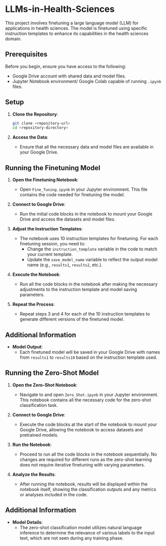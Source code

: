 # LLMs-in-Health-Sciences


This project involves finetuning a large language model (LLM) for applications in health sciences. The model is finetuned using specific instruction templates to enhance its capabilities in the health sciences domain.

## Prerequisites

Before you begin, ensure you have access to the following:
- Google Drive account with shared data and model files.
- Jupyter Notebook environment/ Google Colab capable of running `.ipynb` files.

## Setup

1. **Clone the Repository**:
    ```bash
    git clone <repository-url>
    cd <repository-directory>
    ```

2. **Access the Data**:
    - Ensure that all the necessary data and model files are available in your Google Drive.

## Running the Finetuning Model

1. **Open the Finetuning Notebook**:
    - Open `Fine_Tuning.ipynb` in your Jupyter environment. This file contains the code needed for finetuning the model.

2. **Connect to Google Drive**:
    - Run the initial code blocks in the notebook to mount your Google Drive and access the datasets and model files.

3. **Adjust the Instruction Templates**:
    - The notebook uses 10 instruction templates for finetuning. For each finetuning session, you need to:
        - Change the `instruction_template` variable in the code to match your current template.
        - Update the `save_model_name` variable to reflect the output model name (e.g., `results1`, `results2`, etc.).

4. **Execute the Notebook**:
    - Run all the code blocks in the notebook after making the necessary adjustments to the instruction template and model saving parameters.

5. **Repeat the Process**:
    - Repeat steps 3 and 4 for each of the 10 instruction templates to generate different versions of the finetuned model.

## Additional Information

- **Model Output**:
    - Each finetuned model will be saved in your Google Drive with names from `results1` to `results10` based on the instruction template used.


## Running the Zero-Shot Model

1. **Open the Zero-Shot Notebook**:
    - Navigate to and open `Zero_Shot.ipynb` in your Jupyter environment. This notebook contains all the necessary code for the zero-shot classification task.

2. **Connect to Google Drive**:
    - Execute the code blocks at the start of the notebook to mount your Google Drive, allowing the notebook to access datasets and pretrained models.

3. **Run the Notebook**:
    - Proceed to run all the code blocks in the notebook sequentially. No changes are required for different runs as the zero-shot learning does not require iterative finetuning with varying parameters.

4. **Analyze the Results**:
    - After running the notebook, results will be displayed within the notebook itself, showing the classification outputs and any metrics or analyses included in the code.

## Additional Information

- **Model Details**:
    - The zero-shot classification model utilizes natural language inference to determine the relevance of various labels to the input text, which are not seen during any training phase.

